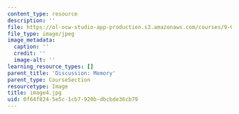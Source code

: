 ```yaml
---
content_type: resource
description: ''
file: https://ol-ocw-studio-app-production.s3.amazonaws.com/courses/9-00sc-introduction-to-psychology-fall-2011/0f64f8245e5c1cb7920bdbcbde36cb79_image4.jpg
file_type: image/jpeg
image_metadata:
  caption: ''
  credit: ''
  image-alt: ''
learning_resource_types: []
parent_title: 'Discussion: Memory'
parent_type: CourseSection
resourcetype: Image
title: image4.jpg
uid: 0f64f824-5e5c-1cb7-920b-dbcbde36cb79
---
```

